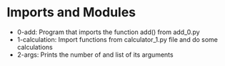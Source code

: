 # Imports and Modules

- 0-add: Program that imports the function add() from add_0.py
- 1-calculation: Import functions from calculator_1.py file and do some calculations
- 2-args: Prints the number of and list of its arguments
